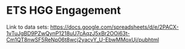 # ETS HGG Engagement

Link to data sets: https://docs.google.com/spreadsheets/d/e/2PACX-1vTuJgBD9PZwQynP1218uU7cAqzJ5xBr2OOi63t-Cm1QT8nwSF5ReNp06t8wcj2yacvY_U-EbwMMoxUj/pubhtml

